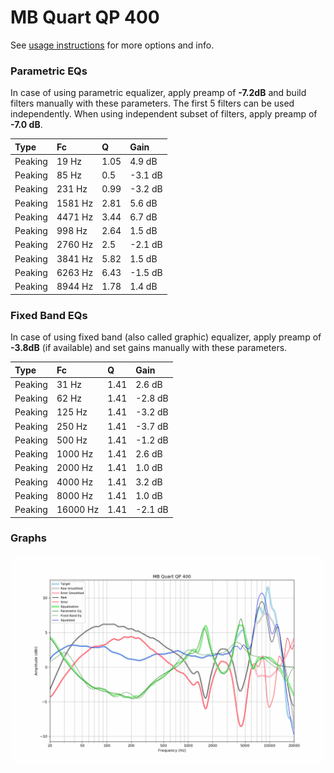 # MB Quart QP 400
See [usage instructions](https://github.com/jaakkopasanen/AutoEq#usage) for more options and info.

### Parametric EQs
In case of using parametric equalizer, apply preamp of **-7.2dB** and build filters manually
with these parameters. The first 5 filters can be used independently.
When using independent subset of filters, apply preamp of **-7.0 dB**.

| Type    | Fc      |    Q | Gain    |
|:--------|:--------|:-----|:--------|
| Peaking | 19 Hz   | 1.05 | 4.9 dB  |
| Peaking | 85 Hz   | 0.5  | -3.1 dB |
| Peaking | 231 Hz  | 0.99 | -3.2 dB |
| Peaking | 1581 Hz | 2.81 | 5.6 dB  |
| Peaking | 4471 Hz | 3.44 | 6.7 dB  |
| Peaking | 998 Hz  | 2.64 | 1.5 dB  |
| Peaking | 2760 Hz | 2.5  | -2.1 dB |
| Peaking | 3841 Hz | 5.82 | 1.5 dB  |
| Peaking | 6263 Hz | 6.43 | -1.5 dB |
| Peaking | 8944 Hz | 1.78 | 1.4 dB  |

### Fixed Band EQs
In case of using fixed band (also called graphic) equalizer, apply preamp of **-3.8dB**
(if available) and set gains manually with these parameters.

| Type    | Fc       |    Q | Gain    |
|:--------|:---------|:-----|:--------|
| Peaking | 31 Hz    | 1.41 | 2.6 dB  |
| Peaking | 62 Hz    | 1.41 | -2.8 dB |
| Peaking | 125 Hz   | 1.41 | -3.2 dB |
| Peaking | 250 Hz   | 1.41 | -3.7 dB |
| Peaking | 500 Hz   | 1.41 | -1.2 dB |
| Peaking | 1000 Hz  | 1.41 | 2.6 dB  |
| Peaking | 2000 Hz  | 1.41 | 1.0 dB  |
| Peaking | 4000 Hz  | 1.41 | 3.2 dB  |
| Peaking | 8000 Hz  | 1.41 | 1.0 dB  |
| Peaking | 16000 Hz | 1.41 | -2.1 dB |

### Graphs
![](./MB%20Quart%20QP%20400.png)